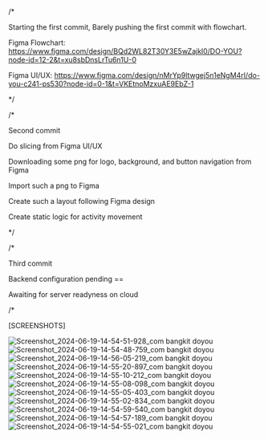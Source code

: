 /*

Starting the first commit, Barely pushing the first commit with flowchart.

Figma Flowchart: https://www.figma.com/design/BQd2WL82T30Y3E5wZajkl0/DO-YOU?node-id=12-2&t=xu8sbDnsLrTu6n1U-0

Figma UI/UX: https://www.figma.com/design/nMrYp9ltwgej5n1eNgM4rI/do-you-c241-ps530?node-id=0-1&t=VKEtnoMzxuAE9EbZ-1

*/

/*

Second commit 

Do slicing from Figma UI/UX

Downloading some png for logo, background, and button navigation from Figma 

Import such a png to Figma

Create such a layout following Figma design

Create static logic for activity movement

*/

/* 

Third commit 

Backend configuration pending == 

Awaiting for server readyness on cloud

/*


[SCREENSHOTS]

![Screenshot_2024-06-19-14-54-51-928_com bangkit doyou](https://github.com/Rizautomo/Do-You/assets/78152595/1755cbc0-b5df-4cb2-92ec-66dd59652523)
![Screenshot_2024-06-19-14-54-48-759_com bangkit doyou](https://github.com/Rizautomo/Do-You/assets/78152595/a38562a4-f1b3-49d5-9f96-e08d6861bd8d)
![Screenshot_2024-06-19-14-56-05-219_com bangkit doyou](https://github.com/Rizautomo/Do-You/assets/78152595/5ca63e2c-2df3-45a1-9752-30771af70725)
![Screenshot_2024-06-19-14-55-20-897_com bangkit doyou](https://github.com/Rizautomo/Do-You/assets/78152595/2af46ac6-cf87-4c80-af7e-a57d26f8665f)
![Screenshot_2024-06-19-14-55-10-212_com bangkit doyou](https://github.com/Rizautomo/Do-You/assets/78152595/22722317-4dcf-4d40-a2f3-5043938ad4e0)
![Screenshot_2024-06-19-14-55-08-098_com bangkit doyou](https://github.com/Rizautomo/Do-You/assets/78152595/8f311dac-9220-4e4c-8c4c-09d43e671ae1)
![Screenshot_2024-06-19-14-55-05-403_com bangkit doyou](https://github.com/Rizautomo/Do-You/assets/78152595/21775526-46c8-45d2-93dd-f3f8a607c80e)
![Screenshot_2024-06-19-14-55-02-834_com bangkit doyou](https://github.com/Rizautomo/Do-You/assets/78152595/d9ce2a57-466d-4ae7-918f-8a2a97b90300)
![Screenshot_2024-06-19-14-54-59-540_com bangkit doyou](https://github.com/Rizautomo/Do-You/assets/78152595/f4f06652-7601-4961-bd88-cdd00ca0b0f9)
![Screenshot_2024-06-19-14-54-57-189_com bangkit doyou](https://github.com/Rizautomo/Do-You/assets/78152595/52c828ae-6084-4512-8a3b-a49b8c2e9ffb)
![Screenshot_2024-06-19-14-54-55-021_com bangkit doyou](https://github.com/Rizautomo/Do-You/assets/78152595/1164b071-2aa7-456d-a806-64ee7298ce1c)

